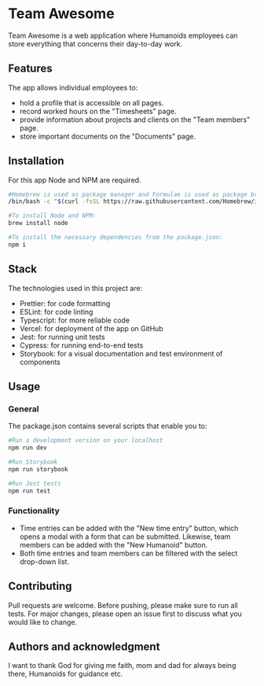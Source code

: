 # Team Awesome

Team Awesome is a web application where Humanoids employees can store everything that concerns their day-to-day work.

## Features

The app allows individual employees to:

- hold a profile that is accessible on all pages.
- record worked hours on the "Timesheets" page.
- provide information about projects and clients on the "Team members" page.
- store important documents on the "Documents" page.

## Installation

For this app Node and NPM are required.

```bash
#Homebrew is used as package manager and Formulae is used as package browser. If you don't have these installed yet, here's how to do that:
/bin/bash -c "$(curl -fsSL https://raw.githubusercontent.com/Homebrew/install/HEAD/install.sh)"

#To install Node and NPM:
brew install node

#To install the necessary dependencies from the package.json:
npm i
```

## Stack

The technologies used in this project are:

- Prettier: for code formatting
- ESLint: for code linting
- Typescript: for more reliable code
- Vercel: for deployment of the app on GitHub
- Jest: for running unit tests
- Cypress: for running end-to-end tests
- Storybook: for a visual documentation and test environment of components

## Usage

### General

The package.json contains several scripts that enable you to:

```bash
#Run a development version on your localhost
npm run dev

#Run Storybook
npm run storybook

#Run Jest tests
npm run test
```

### Functionality

- Time entries can be added with the "New time entry" button, which opens a modal with a form that can be submitted. Likewise, team members can be added with the "New Humanoid" button.
- Both time entries and team members can be filtered with the select drop-down list.

## Contributing

Pull requests are welcome. Before pushing, please make sure to run all tests. For major changes, please open an issue first to discuss what you would like to change.

## Authors and acknowledgment

I want to thank God for giving me faith, mom and dad for always being there, Humanoids for guidance etc.

